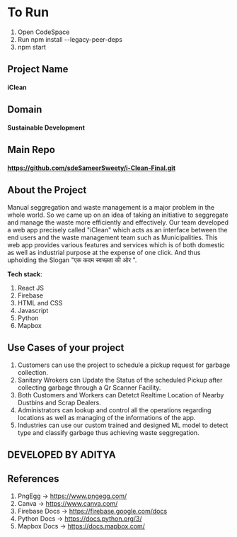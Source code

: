 # To Run
1. Open CodeSpace
2. Run npm install --legacy-peer-deps
3. npm start

## Project Name
#### iClean

## Domain
#### Sustainable Development


## Main Repo
#### https://github.com/sdeSameerSweety/i-Clean-Final.git


## About the Project
Manual seggregation and waste management is a major problem in the whole world.
So we came up on an idea of taking an initiative to seggregate and manage the waste more efficiently and effectively.
Our team developed a web app precisely called "iClean" which acts as an interface between the end users and the waste management team such as Municipalities.
This web app provides various features and services which is of both domestic as well as industrial purpose at the expense of one click.
And thus upholding the Slogan "एक कदम स्वच्छता की ओर ".








**Tech stack**:
1. React JS
2. Firebase
3. HTML and CSS
4. Javascript
5. Python
6. Mapbox

## Use Cases of your project
1. Customers can use the project to schedule a pickup request for garbage collection.
2. Sanitary Wrokers can Update the Status of the scheduled Pickup after collecting garbage through a Qr Scanner Facility.
3. Both Customers and Workers can Detetct Realtime Location of Nearby Dustbins and Scrap Dealers.
4. Administrators can lookup and control all the operations regarding locations as well as managing of the informations of the app.
5. Industries can use our custom trained and designed ML model to detect type and classify garbage thus achieving waste seggregation.

## DEVELOPED BY ADITYA

## References
1. PngEgg -> https://www.pngegg.com/
2. Canva -> https://www.canva.com/
3. Firebase Docs -> https://firebase.google.com/docs
4. Python Docs -> https://docs.python.org/3/
5. Mapbox Docs -> https://docs.mapbox.com/
